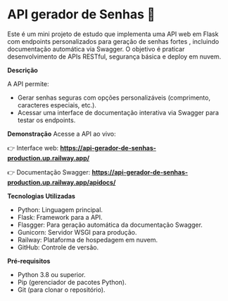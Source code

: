 # API gerador de Senhas 🔑

Este é um mini projeto de estudo que implementa uma API web em Flask com endpoints personalizados para geração de senhas fortes , incluindo documentação automática via Swagger. 
O objetivo é praticar desenvolvimento de APIs RESTful, segurança básica e deploy em nuvem.

**Descrição**

A API permite: 

- Gerar senhas seguras com opções personalizáveis (comprimento, caracteres especiais, etc.).
- Acessar uma interface de documentação interativa via Swagger para testar os endpoints.

**Demonstração**
Acesse a API ao vivo:

👉 Interface web: **https://api-gerador-de-senhas-production.up.railway.app/**

👉 Documentação Swagger: **https://api-gerador-de-senhas-production.up.railway.app/apidocs/**

**Tecnologias Utilizadas**

- Python: Linguagem principal.
- Flask: Framework para a API.
- Flasgger: Para geração automática da documentação Swagger.
- Gunicorn: Servidor WSGI para produção.
- Railway: Plataforma de hospedagem em nuvem.
- GitHub: Controle de versão.

**Pré-requisitos**

- Python 3.8 ou superior.
- Pip (gerenciador de pacotes Python).
- Git (para clonar o repositório).
